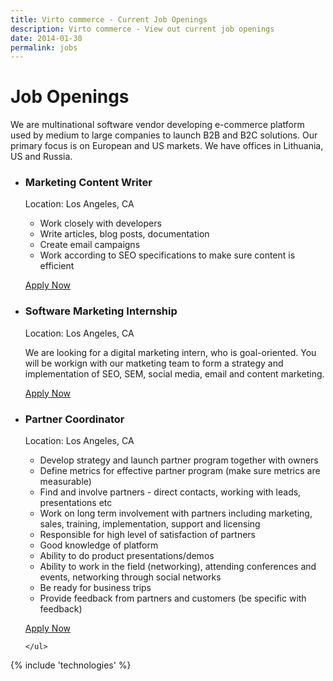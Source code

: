 ```yaml
---
title: Virto commerce - Current Job Openings
description: Virto commerce - View out current job openings
date: 2014-01-30
permalink: jobs
---
```

<div class="partner __responsive">
	<h1 class="head-title">Job Openings</h1>
	<p class="text">We are multinational software vendor developing e-commerce platform used by medium to large companies to launch B2B and B2C solutions. Our primary focus is on European and US markets. We have offices in Lithuania, US and Russia.</p>
	<ul class="list">
		<li class="list-item">
			<div class="list-info">
				<h3>Marketing Content Writer</h3>
				<p class="country">Location: Los Angeles, CA</p>
				<p class="text">
					<ul class="list">
						<li>Work closely with developers</li>
						<li>Write articles, blog posts, documentation</li>
						<li>Create email campaigns</li>
						<li>Work according to SEO specifications to make sure content is efficient</li>
					</ul>
				</p>
				<a class="button" href="/jobs/apply?jid=ContentWriter" rel="nofollow">Apply Now</a>
			</div>
		</li>
		<li class="list-item">
			<div class="list-info">
				<h3>Software Marketing Internship</h3>
				<p class="country">Location: Los Angeles, CA</p>
				<p class="text">We are looking for a digital marketing intern, who is goal-oriented. You will be workign with our matketing team to form a strategy and implementation of SEO, SEM, social media, email and content marketing.</p>
				<a class="button" href="/jobs/apply?jid=SoftwareMarketingIntern" rel="nofollow">Apply Now</a>
			</div>
		</li>	
		<li class="list-item">
			<div class="list-info">
				<h3>Partner Coordinator</h3>
				<p class="country">Location: Los Angeles, CA</p>
				<p class="text">
				<ul class="list">
					<li>Develop strategy and launch partner program together with owners</li>
					<li>Define metrics for effective partner program (make sure metrics are measurable)</li>
					<li>Find and involve partners - direct contacts, working with leads, presentations etc</li>
					<li>Work on long term involvement with partners including marketing, sales, training, implementation, support and licensing</li>
					<li>Responsible for high level of satisfaction of partners</li>
					<li>Good knowledge of platform</li>
					<li>Ability to do product presentations/demos</li>
					<li>Ability to work in the field (networking), attending conferences and events, networking through social networks</li>
					<li>Be ready for business trips</li>
					<li>Provide feedback from partners and customers (be specific with feedback)</li>
				</ul>
				</p>
				<a class="button" href="/jobs/apply?jid=PartnerCoordinator" rel="nofollow">Apply Now</a>
			</div>
		</li>
		
	</ul>
</div>
{% include 'technologies' %}
